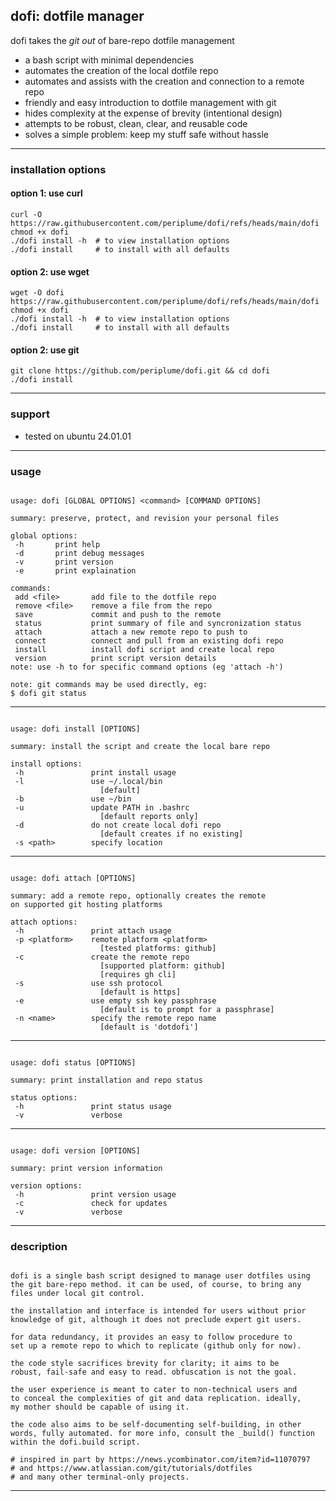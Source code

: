 ## dofi: dotfile manager

dofi takes the *git out* of bare-repo dotfile management
- a bash script with minimal dependencies
- automates the creation of the local dotfile repo
- automates and assists with the creation and connection to a remote repo
- friendly and easy introduction to dotfile management with git
- hides complexity at the expense of brevity (intentional design)
- attempts to be robust, clean, clear, and reusable code
- solves a simple problem: keep my stuff safe without hassle

---
### installation options
#### option 1: use curl
```
curl -O https://raw.githubusercontent.com/periplume/dofi/refs/heads/main/dofi
chmod +x dofi
./dofi install -h  # to view installation options
./dofi install     # to install with all defaults
```
#### option 2: use wget
```
wget -O dofi https://raw.githubusercontent.com/periplume/dofi/refs/heads/main/dofi
chmod +x dofi
./dofi install -h  # to view installation options
./dofi install     # to install with all defaults
```
#### option 2: use git
```
git clone https://github.com/periplume/dofi.git && cd dofi
./dofi install
```
---
### support
- tested on ubuntu 24.01.01
---
### usage
~~~

usage: dofi [GLOBAL OPTIONS] <command> [COMMAND OPTIONS]

summary: preserve, protect, and revision your personal files

global options:
 -h       print help
 -d       print debug messages
 -v       print version
 -e       print explaination

commands:
 add <file>       add file to the dotfile repo
 remove <file>    remove a file from the repo
 save             commit and push to the remote
 status           print summary of file and syncronization status
 attach           attach a new remote repo to push to
 connect          connect and pull from an existing dofi repo
 install          install dofi script and create local repo
 version          print script version details
note: use -h to for specific command options (eg 'attach -h')

note: git commands may be used directly, eg:
$ dofi git status
~~~
---
~~~

usage: dofi install [OPTIONS]

summary: install the script and create the local bare repo

install options:
 -h               print install usage
 -l               use ~/.local/bin
                    [default]
 -b               use ~/bin
 -u               update PATH in .bashrc
                    [default reports only]
 -d               do not create local dofi repo
                    [default creates if no existing]
 -s <path>        specify location
~~~
---
~~~

usage: dofi attach [OPTIONS]

summary: add a remote repo, optionally creates the remote
on supported git hosting platforms

attach options:
 -h               print attach usage
 -p <platform>    remote platform <platform>
                    [tested platforms: github]
 -c               create the remote repo
                    [supported platform: github]
                    [requires gh cli]
 -s               use ssh protocol
                    [default is https]
 -e               use empty ssh key passphrase
                    [default is to prompt for a passphrase]
 -n <name>        specify the remote repo name
                    [default is 'dotdofi']
~~~
---
~~~

usage: dofi status [OPTIONS]

summary: print installation and repo status 

status options:
 -h               print status usage
 -v               verbose
~~~
---
~~~

usage: dofi version [OPTIONS]

summary: print version information

version options:
 -h               print version usage
 -c               check for updates
 -v               verbose
~~~
---
### description
~~~

dofi is a single bash script designed to manage user dotfiles using
the git bare-repo method. it can be used, of course, to bring any
files under local git control.

the installation and interface is intended for users without prior
knowledge of git, although it does not preclude expert git users.

for data redundancy, it provides an easy to follow procedure to
set up a remote repo to which to replicate (github only for now).

the code style sacrifices brevity for clarity; it aims to be
robust, fail-safe and easy to read. obfuscation is not the goal.

the user experience is meant to cater to non-technical users and
to conceal the complexities of git and data replication. ideally,
my mother should be capable of using it.

the code also aims to be self-documenting self-building, in other
words, fully automated. for more info, consult the _build() function
within the dofi.build script.

# inspired in part by https://news.ycombinator.com/item?id=11070797
# and https://www.atlassian.com/git/tutorials/dotfiles
# and many other terminal-only projects.
~~~
---

